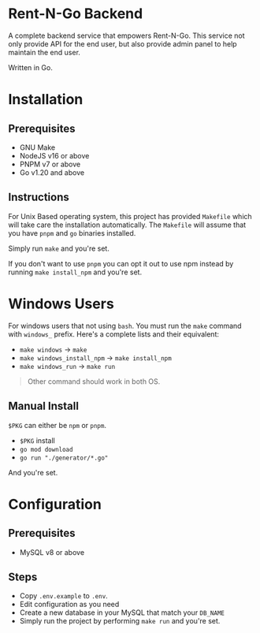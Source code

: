# Rent-N-Go Backend
A complete backend service that empowers Rent-N-Go. This service not only provide API for 
the end user, but also provide admin panel to help maintain the end user.

Written in Go.

# Installation

## Prerequisites 

- GNU Make
- NodeJS v16 or above
- PNPM v7 or above
- Go v1.20 and above

## Instructions

For Unix Based operating system, this project has provided `Makefile` which will take care the 
installation automatically. The `Makefile` will assume that you have `pnpm` and `go` binaries
installed.

Simply run `make` and you're set.

If you don't want to use `pnpm` you can opt it out to use npm instead by running `make install_npm` and 
you're set.

# Windows Users

For windows users that not using `bash`. You must run the `make` command with `windows_` prefix. Here's
a complete lists and their equivalent:

- `make windows` -> `make`
- `make windows_install_npm` -> `make install_npm`
- `make windows_run` -> `make run`

> Other command should work in both OS.

## Manual Install

`$PKG` can either be `npm` or `pnpm`.

- `$PKG` install
- `go mod download`
- `go run "./generator/*.go"`

And you're set.

# Configuration

## Prerequisites

- MySQL v8 or above

## Steps

- Copy `.env.example` to `.env`. 
- Edit configuration as you need
- Create a new database in your MySQL that match your `DB_NAME`
- Simply run the project by performing `make run` and you're set.